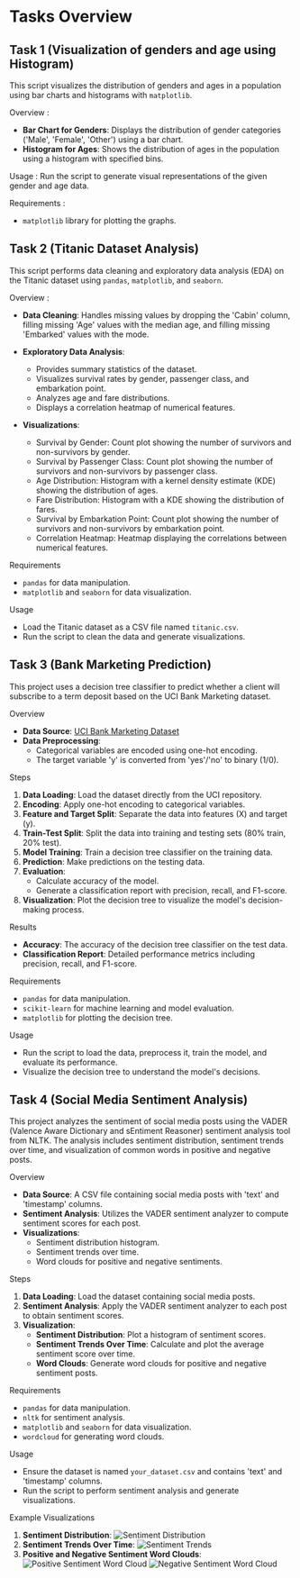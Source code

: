 # Tasks Overview


## Task 1 (Visualization of genders and age using Histogram)
This script visualizes the distribution of genders and ages in a population using bar charts and histograms with `matplotlib`.

Overview :
- **Bar Chart for Genders**: Displays the distribution of gender categories ('Male', 'Female', 'Other') using a bar chart.
- **Histogram for Ages**: Shows the distribution of ages in the population using a histogram with specified bins.
  
Usage :
Run the script to generate visual representations of the given gender and age data.

Requirements :
- `matplotlib` library for plotting the graphs.




## Task 2 (Titanic Dataset Analysis)
This script performs data cleaning and exploratory data analysis (EDA) on the Titanic dataset using `pandas`, `matplotlib`, and `seaborn`.

Overview :
- **Data Cleaning**: Handles missing values by dropping the 'Cabin' column, filling missing 'Age' values with the median age, and filling missing 'Embarked' values with the mode.
  
- **Exploratory Data Analysis**: 
  - Provides summary statistics of the dataset.
  - Visualizes survival rates by gender, passenger class, and embarkation point.
  - Analyzes age and fare distributions.
  - Displays a correlation heatmap of numerical features.
    
- **Visualizations**:
   - Survival by Gender: Count plot showing the number of survivors and non-survivors by gender.
   - Survival by Passenger Class: Count plot showing the number of survivors and non-survivors by passenger class.
   - Age Distribution: Histogram with a kernel density estimate (KDE) showing the distribution of ages.
   - Fare Distribution: Histogram with a KDE showing the distribution of fares.
   - Survival by Embarkation Point: Count plot showing the number of survivors and non-survivors by embarkation point.
   - Correlation Heatmap: Heatmap displaying the correlations between numerical features.
  
Requirements
- `pandas` for data manipulation.
- `matplotlib` and `seaborn` for data visualization.
  
Usage
- Load the Titanic dataset as a CSV file named `titanic.csv`.
- Run the script to clean the data and generate visualizations.




## Task 3 (Bank Marketing Prediction)
This project uses a decision tree classifier to predict whether a client will subscribe to a term deposit based on the UCI Bank Marketing dataset.

Overview
- **Data Source**: [UCI Bank Marketing Dataset](https://archive.ics.uci.edu/ml/datasets/Bank+Marketing)
- **Data Preprocessing**:
  - Categorical variables are encoded using one-hot encoding.
  - The target variable 'y' is converted from 'yes'/'no' to binary (1/0).

Steps
1. **Data Loading**: Load the dataset directly from the UCI repository.
2. **Encoding**: Apply one-hot encoding to categorical variables.
3. **Feature and Target Split**: Separate the data into features (X) and target (y).
4. **Train-Test Split**: Split the data into training and testing sets (80% train, 20% test).
5. **Model Training**: Train a decision tree classifier on the training data.
6. **Prediction**: Make predictions on the testing data.
7. **Evaluation**: 
   - Calculate accuracy of the model.
   - Generate a classification report with precision, recall, and F1-score.
8. **Visualization**: Plot the decision tree to visualize the model's decision-making process.

Results
- **Accuracy**: The accuracy of the decision tree classifier on the test data.
- **Classification Report**: Detailed performance metrics including precision, recall, and F1-score.

Requirements
- `pandas` for data manipulation.
- `scikit-learn` for machine learning and model evaluation.
- `matplotlib` for plotting the decision tree.

Usage
- Run the script to load the data, preprocess it, train the model, and evaluate its performance.
- Visualize the decision tree to understand the model's decisions.



## Task 4 (Social Media Sentiment Analysis)
This project analyzes the sentiment of social media posts using the VADER (Valence Aware Dictionary and sEntiment Reasoner) sentiment analysis tool from NLTK. The analysis includes sentiment distribution, sentiment trends over time, and visualization of common words in positive and negative posts.

Overview
- **Data Source**: A CSV file containing social media posts with 'text' and 'timestamp' columns.
- **Sentiment Analysis**: Utilizes the VADER sentiment analyzer to compute sentiment scores for each post.
- **Visualizations**:
  - Sentiment distribution histogram.
  - Sentiment trends over time.
  - Word clouds for positive and negative sentiments.

Steps
1. **Data Loading**: Load the dataset containing social media posts.
2. **Sentiment Analysis**: Apply the VADER sentiment analyzer to each post to obtain sentiment scores.
3. **Visualization**:
   - **Sentiment Distribution**: Plot a histogram of sentiment scores.
   - **Sentiment Trends Over Time**: Calculate and plot the average sentiment score over time.
   - **Word Clouds**: Generate word clouds for positive and negative sentiment posts.

Requirements
- `pandas` for data manipulation.
- `nltk` for sentiment analysis.
- `matplotlib` and `seaborn` for data visualization.
- `wordcloud` for generating word clouds.

Usage
- Ensure the dataset is named `your_dataset.csv` and contains 'text' and 'timestamp' columns.
- Run the script to perform sentiment analysis and generate visualizations.

Example Visualizations
1. **Sentiment Distribution**:
   ![Sentiment Distribution](images/sentiment_distribution.png)
2. **Sentiment Trends Over Time**:
   ![Sentiment Trends](images/sentiment_trends.png)
3. **Positive and Negative Sentiment Word Clouds**:
   ![Positive Sentiment Word Cloud](images/positive_wordcloud.png)
   ![Negative Sentiment Word Cloud](images/negative_wordcloud.png)


